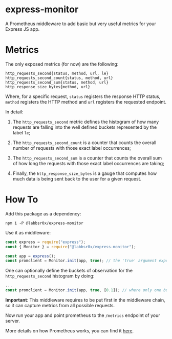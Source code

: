 # express-monitor

A Prometheus middleware to add basic but very useful metrics for your Express JS app.

# Metrics

The only exposed metrics (for now) are the following:

```
http_requests_second{status, method, url, le}
http_requests_second_count{status, method, url}
http_requests_second_sum{status, method, url}
http_response_size_bytes{method, url}
```

Where, for a specific request, `status` registers the response HTTP status, `method` registers the HTTP method and `url` registers the requested endpoint.

In detail:

1. The `http_requests_second` metric defines the histogram of how many requests are falling into the well defined buckets represented by the label `le`;

2. The `http_requests_second_count` is a counter that counts the overall number of requests with those exact label occurrences;

3. The `http_requests_second_sum` is a counter that counts the overall sum of how long the requests with those exact label occurrences are taking;

4. Finally, the `http_response_size_bytes` is a gauge that computes how much data is being sent back to the user for a given request.

# How To

Add this package as a dependency:

```
npm i -P @labbsr0x/express-monitor
```

Use it as middleware:

```js
const express = require("express");
const { Monitor } = require("@labbsr0x/express-monitor");

const app = express();
const promclient = Monitor.init(app, true); // the 'true' argument exposes default NodeJS metrics as well; the promclient allows you to add custom metrics to the same prometheus registry
```

One can optionally define the buckets of observation for the `http_requests_second` histogram by doing:

```js
...
const promclient = Monitor.init(app, true, [0.1]); // where only one bucket (of 100ms) will be given as output in the /metrics endpoint
```

**Important**: This middleware requires to be put first in the middleware chain, so it can capture metrics from all possible requests.

Now run your app and point prometheus to the `/metrics` endpoint of your server.

More details on how Prometheus works, you can find it [here](https://medium.com/ibm-ix/white-box-your-metrics-now-895a9e9d34ec).


